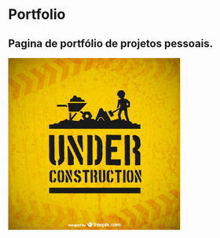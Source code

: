 <h1>Portfolio</h1>
<h2>Pagina de portfólio de projetos pessoais.</h2>

<img src="https://github.com/GusNunesDev/Portfolio/blob/master/imagens/construction.jpg" width="350" title="Em Breve!" align="center">
